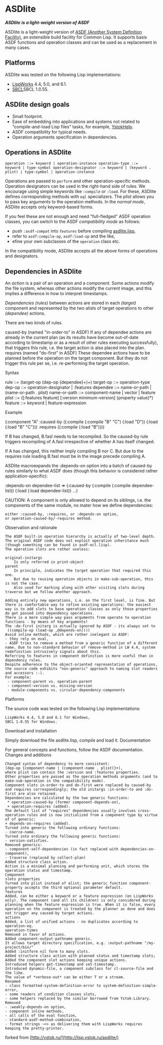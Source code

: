 # ASDlite
<b><i>ASDlite is a light-weight version of ASDF</i></b>


ASDlite is a light-weight version of [ASDF (Another System Definition Facility)](http://common-lisp.net/project/asdf/), an extensible build facility for Common Lisp. It supports basis ASDF functions and operation classes and can be used as a replacement in many cases.

Platforms
---------

ASDlite was tested on the following Lisp implementations:
* [LispWorks](http://www.lispworks.com/) 4.4, 5.0, and 6.1.
* [SBCL](http://www.sbcl.org/)SBCL 1.0.55.

ASDlite design goals
--------------------

* Small footprint.
* Ease of embedding into applications and systems not related to "compile-and-load Lisp files" tasks, for example, [YstokHelp](http://lisp.ystok.ru/yhelp/).
* ASDF compatibility for typical needs.
* Operation arguments specification in dependencies.

Operations in ASDlite
---------------------

<code>operation ::= keyword | operation-instance
operation-type ::= keyword | type-symbol
operation-designator ::= keyword | (keyword . plist) | type-symbol | operation-instance</code>

Operations are passed to <code>perform</code> and other operation-specific methods. Operation designators can be used in the right-hand side of rules.
We encourage using simple keywords like <code>:compile</code> or <code>:load</code>. For these, ASDlite defines corresponding methods with <code>eql</code> specializers.
The <i>plist</i> allows you to pass key arguments to the operation methods. In the <i>normal mode</i>, ASDlite accepts only keyword-based forms.

If you feel these are not enough and need "full-fledged" ASDF operation classes, you can switch to the ASDF <i>compatibility mode</i> as follows:
* push <code>:asdf-compat</code> into <code>*features*</code> before compiling [asdlite.lisp](https://github.com/RN-S1/ASDlite/blob/master/asdlite.lisp),
* refer to <code>asdf:compile-op</code>, <code>asdf:load-op</code> and the like,
* efine your own subclasses of the <code>operation</code> class etc.

In the compatibility mode, ASDlite accepts all the above forms of operations and designators.

Dependencies in ASDlite
---------------------

An <i>action</i> is a pair of an operation and a component. Some actions modify the file system, whereas other actions modify the current image, and this implies a difference in how to interpret timestamps.

<i>Dependencies (rules)</i> between actions are stored in each <i>(target)</i> component and represented by the two alists of target operations to other <i>(dependee)</i> actions.

There are two kinds of rules.

caused-by (named "in-order-to" in ASDF)
    If any of dependee actions are already in the current plan (as its results have become out-of-date according to timestamp or as a result of other rules executing successfully), that triggers this rule, i.e. the target action is also placed into the plan.
requires (named "do-first" in ASDF)
    These dependee actions have to be planned before the operation on the target component. But they do not trigger this rule per se, i.e. re-performing the target operation.

Syntax

rule ::= (target-op (dep-op {dependee}+)+)
target-op ::= operation-type
dep-op ::= operation-designator | :features
dependee ::= name-or-path | (name-or-path . plist)
name-or-path ::= component-name | vector | feature
plist ::= ([:features feature] [:version minimum-version] {property value}*)
feature ::= keyword | feature-expression

Example

(:component "A"
  :caused-by ((:compile (:compile "B" "C") (:load "D"))
              (:load (:load "B" "C")))
  :requires ((:compile (:load "B"))))

If B has changed, B.fasl needs to be recompiled. So the caused-by rule triggers recompiling of A.fasl irrespective of whether A has itself changed.

If A has changed, this neither imply compiling B nor C. But due to the requires rule loading B.fasl must be in the image precede compiling A.

ASDlite macroexpands the :depends-on option into a batch of caused-by rules similarly to what ASDF does (though this behavior is considered rather application-specific):

:depends-on dependee-list 
 =>
(:caused-by (:compile (:compile dependee-list))
            (:load (:load dependee-list))
            ...)

CAUTION: A component is only allowed to depend on its siblings, i.e. the components of the same module, no mater how we define dependencies:

    either :caused-by, :requires, or :depends-on option,
    or operation-caused-by/-requires method.

Observation and rationale

    The ASDF built-in operation hierarchy is actually of two-level depth. The original ASDF code does not exploit operation inheritance much (though something can be found in asdf-ecl.lisp).
    The operation slots are rather useless:

    original-initargs
        Is only referred in print-object
    parent
        In principle, indicates the target operation that required this one.
        But due to reusing operation objects in make-sub-operation, this is not the case.
        Also used for marking along with other visiting slots during traverse but we follow another approach.

    Adding entirely new operations, i.e. on the first level, is fine. But there is comfortable way to refine existing operations: the easiest way is to add slots to base operation classes as only those properties do get passed into dependency operations.
    There is a more simple way pass arguments from operate to operation functions - by means of key arguments!
    The :do-first initarg is actually ignored by ASDF - its always set to
     ((compile-op (load-op ,@depends-on))))
    Avoid inline methods, which are rather inelegant in ASDF:
    - they rely on eval,
    - ASDF tries to remove a method from a generic function of a different name. Due to non-standard behavior of remove-method in LW 4.4, system redefinition intrusively signals about this.
    Referring to features in component definition is more useful than in dependency rules.
    Despite adherence to the object-oriented representation of operations, the source code exhibits "non-generic" approach to naming slot readers and accessors :-).
    For example:
     - component-parent vs. operation-parent
     - component-version vs. missing-version
     - module-components vs. circular-dependency-components

Platforms

The source code was tested on the following Lisp implementations:

    LispWorks 4.4, 5.0 and 6.1 for Windows,
    SBCL 1.0.55 for Windows.

Download and installation

Simply download the file asdlite.lisp, compile and load it.
Documentation

For general concepts and functions, follow the ASDF documentation.
Changes and additions

    Changed syntax of dependency to more consistent:
    (dep-op {component-name | (component-name . plist)}+),
    where plist can contain the :version and :features properties.
    Other properties are passed as the operation methods arguments (and to make-sub-operation in the compatibility mode).
    Component slots in-order-to and do-first were replaced by caused-by and requires correspondingly; the old initargs :in-order-to and :do-first are also retained.
    Dependencies are calculated by the two generic functions:
     * operation-caused-by (former component-depends-on),
     + operation-requires (added).
    The default list of "requires" dependencies usually involves cross-operation rules and is now initialized from a component type by virtue of of generic:
    + depends-on-requires (added).
    Turned into generic the following ordinary functions:
    - coerce-name.
    Turned into ordinary the following generic functions:
    - version-satisfies.
    Removed generics:
    - component-self-dependencies (in fact replaced with dependencies-on-component),
    - traverse (replaced by collect-plan)
    Added structure class action.
    Action is a minimal planning and performing unit, which stores the operation status and timestamp.
    Component
    slots properties
    Turned into plist instead of alist; the generic function component-property accepts the third optional parameter default.
    features
    Added, can be either a keyword or a feature expression (on LispWorks only). The component (and all its children) is only considered during planning when the feature expression is true. When it is false, every operation on the component is treated by the planner as done and does not trigger any caused-by target actions.
    actions
    Added, a list of unified actions - no duplicates according to operation-eq.
    operation-times
    Removed in favor of actions.
    Added component-output-pathname generic.
    It allows target directory specification, e.g. :output-pathname "/my-project/bin/"
    Added :initform nil form to many slots.
    Added structure class action with planned status and timestamp slots;
    Added the component slot actions keeping unique actions.
    Introduced helpers get-timestamp and set-timestamp.
    Introduced dynamic-file, a component subclass for cl-source-file and the like.
    The value of *verbose-out* can be either T or a stream.
    Renamed
    - class formatted-system-definition-error to system-definition-simple-error,
    - some readers of condition classes slots,
    - some helpers replaced by the similar borrowed from Ystok-Library.
    Removed
    - :weakly-depends-on option,
    - component inline methods,
    - all calls of the eval function,
    - standard-asdf-method-combination,
    - format strings ~<> as delivering them with LispWorks requires keeping the pretty-printer.


forked from
[http://ystok.ru/](http://lisp.ystok.ru/asdlite/)
